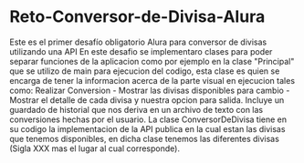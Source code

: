 # Reto-Conversor-de-Divisa-Alura
Este es el primer desafío obligatorio Alura para conversor de divisas utilizando una API
En este desafio se implementaro clases para poder separar funciones de la aplicacion como por ejemplo en la clase "Principal" que se utilizo de main para ejecucion del codigo, esta clase es quien se encarga de tener la informacion acerca de la parte visual en ejecucion tales como:
Realizar Conversion - Mostrar las divisas disponibles para cambio - Mostrar el detalle de cada divisa y nuestra opcion para salida.
Incluye un guardado de historial que nos deriva en un archivo de texto con las conversiones hechas por el usuario.
La clase ConversorDeDivisa tiene en su codigo la implementacion de la API publica en la cual estan las divisas que tenemos disponibles, en dicha clase tenemos las diferentes divisas (Sigla XXX mas el lugar al cual corresponde).
